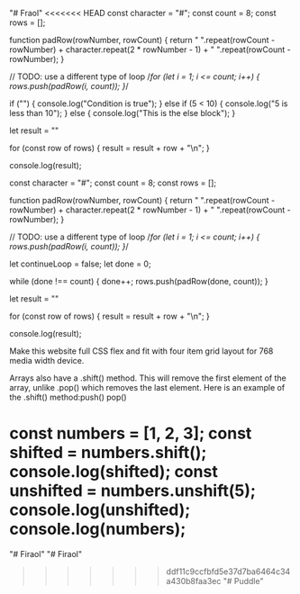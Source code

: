 "# Fraol" 
<<<<<<< HEAD
const character = "#";
const count = 8;
const rows = [];

function padRow(rowNumber, rowCount) {
  return " ".repeat(rowCount - rowNumber) + character.repeat(2 * rowNumber - 1) + " ".repeat(rowCount - rowNumber);
}

// TODO: use a different type of loop
/*for (let i = 1; i <= count; i++) {
  rows.push(padRow(i, count));
}*/

if ("") {
  console.log("Condition is true");
} else if (5 < 10) {
  console.log("5 is less than 10");
} else {
  console.log("This is the else block");
}

let result = ""

for (const row of rows) {
  result = result + row + "\n";
}

console.log(result);










const character = "#";
const count = 8;
const rows = [];

function padRow(rowNumber, rowCount) {
  return " ".repeat(rowCount - rowNumber) + character.repeat(2 * rowNumber - 1) + " ".repeat(rowCount - rowNumber);
}

// TODO: use a different type of loop
/*for (let i = 1; i <= count; i++) {
  rows.push(padRow(i, count));
}*/

let continueLoop = false;
let done = 0;

while (done !== count) {
  done++;
  rows.push(padRow(done, count));
}

let result = ""

for (const row of rows) {
  result = result + row + "\n";
}

console.log(result);

Make this website full CSS flex and fit with four item grid layout for 768 media width device.



Arrays also have a .shift() method. This will remove the first element of the array, unlike .pop() which removes the last element. Here is an example of the .shift() method:push() pop()

const numbers = [1, 2, 3];
const shifted = numbers.shift();
console.log(shifted);
const unshifted = numbers.unshift(5);
console.log(unshifted);
console.log(numbers);
=======
"# Firaol" 
"# Firaol" 
>>>>>>> ddf11c9ccfbfd5e37d7ba6464c34a430b8faa3ec
"# Puddle" 
